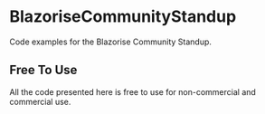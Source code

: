 # BlazoriseCommunityStandup

Code examples for the Blazorise Community Standup.

## Free To Use

All the code presented here is free to use for non-commercial and commercial use.
